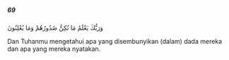 ##### 69

<span class="ayah">وَرَبُّكَ يَعْلَمُ مَا تُكِنُّ صُدُورُهُمْ وَمَا يُعْلِنُونَ</span>

<span class="ayah_translation">Dan Tuhanmu mengetahui apa yang disembunyikan (dalam) dada mereka dan apa yang mereka nyatakan.</span>
